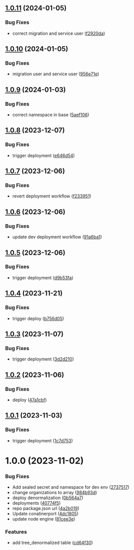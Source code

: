 ## [1.0.11](https://github.com/Greenstand/treetracker-denormalization/compare/v1.0.10...v1.0.11) (2024-01-05)


### Bug Fixes

* correct migration and service user ([f2920da](https://github.com/Greenstand/treetracker-denormalization/commit/f2920daa8fa74c52900c0baefb92102f957db746))

## [1.0.10](https://github.com/Greenstand/treetracker-denormalization/compare/v1.0.9...v1.0.10) (2024-01-05)


### Bug Fixes

* migration user and service user ([956e71e](https://github.com/Greenstand/treetracker-denormalization/commit/956e71ea9226147a550c271b628acac343cccaed))

## [1.0.9](https://github.com/Greenstand/treetracker-denormalization/compare/v1.0.8...v1.0.9) (2024-01-03)


### Bug Fixes

* correct namespace in base ([5aef106](https://github.com/Greenstand/treetracker-denormalization/commit/5aef106626d5ef89873ea3dc88b9cbadefa61e4c))

## [1.0.8](https://github.com/Greenstand/treetracker-denormalization/compare/v1.0.7...v1.0.8) (2023-12-07)


### Bug Fixes

* trigger deployment ([e646d54](https://github.com/Greenstand/treetracker-denormalization/commit/e646d54728ffae930fb39608b1a71a37c6ee0a12))

## [1.0.7](https://github.com/Greenstand/treetracker-denormalization/compare/v1.0.6...v1.0.7) (2023-12-06)


### Bug Fixes

* revert deployment workflow ([f233951](https://github.com/Greenstand/treetracker-denormalization/commit/f2339515a995de1d691e34ea5df8096d7c726717))

## [1.0.6](https://github.com/Greenstand/treetracker-denormalization/compare/v1.0.5...v1.0.6) (2023-12-06)


### Bug Fixes

* update dev deployment workflow ([91a6ba1](https://github.com/Greenstand/treetracker-denormalization/commit/91a6ba13ceee13c1c164fd44174add303b448acc))

## [1.0.5](https://github.com/Greenstand/treetracker-denormalization/compare/v1.0.4...v1.0.5) (2023-12-06)


### Bug Fixes

* trigger deployment ([d9b53fa](https://github.com/Greenstand/treetracker-denormalization/commit/d9b53fa79cb8add497b539a59bf8501c4b039e0a))

## [1.0.4](https://github.com/Greenstand/treetracker-denormalization/compare/v1.0.3...v1.0.4) (2023-11-21)


### Bug Fixes

* trigger deploy ([b756d05](https://github.com/Greenstand/treetracker-denormalization/commit/b756d055bd2946c64f6759e330303e9b4420934a))

## [1.0.3](https://github.com/Greenstand/treetracker-denormalization/compare/v1.0.2...v1.0.3) (2023-11-07)


### Bug Fixes

* trigger deployment ([3d2d210](https://github.com/Greenstand/treetracker-denormalization/commit/3d2d2104266feb93d76f8dfdffc52cef0ca1696d))

## [1.0.2](https://github.com/Greenstand/treetracker-denormalization/compare/v1.0.1...v1.0.2) (2023-11-06)


### Bug Fixes

* deploy ([47a1cbf](https://github.com/Greenstand/treetracker-denormalization/commit/47a1cbfc66803a25a575b1705ec0232c0d9ef8a7))

## [1.0.1](https://github.com/Greenstand/treetracker-denormalization/compare/v1.0.0...v1.0.1) (2023-11-03)


### Bug Fixes

* trigger deployment ([1c7d753](https://github.com/Greenstand/treetracker-denormalization/commit/1c7d7533e121ec7e68cc3d809fd52b19c4caf5ee))

# 1.0.0 (2023-11-02)


### Bug Fixes

* Add sealed secret and namespace for dev env ([2737517](https://github.com/Greenstand/treetracker-denormalization/commit/27375178961d1b8e70f4b7f5f11c830cf7e4df7a))
* change organizations to array ([984b93d](https://github.com/Greenstand/treetracker-denormalization/commit/984b93d1e9f9e2b20967fa3da4e76c0ac0b5ef7c))
* deploy denormalization ([0b564a7](https://github.com/Greenstand/treetracker-denormalization/commit/0b564a7088c32f002e9253b9431b355226b117aa))
* deployments ([40774f5](https://github.com/Greenstand/treetracker-denormalization/commit/40774f53c997d32e3943de36542bc7b8b4ae84f5))
* repo package.json url ([4a2b019](https://github.com/Greenstand/treetracker-denormalization/commit/4a2b019399f4cf12c1dd4b2a9e244d9fa5c497e7))
* Update conatinerport ([4dc1805](https://github.com/Greenstand/treetracker-denormalization/commit/4dc1805193078b3b503ff44e35ed949e7f85702c))
* update node engine ([81cee3e](https://github.com/Greenstand/treetracker-denormalization/commit/81cee3e93c8d70b4dd6ddb1ba913bcde78f41836))


### Features

* add tree_denormalized table ([cd64f30](https://github.com/Greenstand/treetracker-denormalization/commit/cd64f3057445ccd7d7341afd27d9835b11952970))

